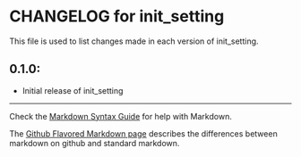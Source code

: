 # CHANGELOG for init_setting

This file is used to list changes made in each version of init_setting.

## 0.1.0:

* Initial release of init_setting

- - -
Check the [Markdown Syntax Guide](http://daringfireball.net/projects/markdown/syntax) for help with Markdown.

The [Github Flavored Markdown page](http://github.github.com/github-flavored-markdown/) describes the differences between markdown on github and standard markdown.

